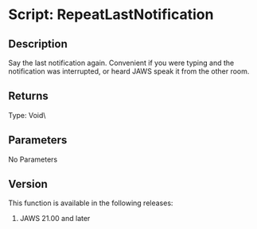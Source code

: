 # Script: RepeatLastNotification

## Description

Say the last notification again. Convenient if you were typing and the
notification was interrupted, or heard JAWS speak it from the other
room.

## Returns

Type: Void\

## Parameters

No Parameters

## Version

This function is available in the following releases:

1.  JAWS 21.00 and later
